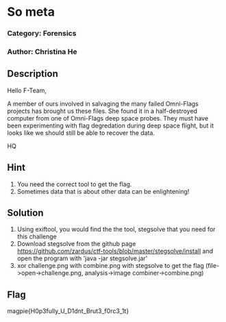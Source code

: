 # So meta
### Category: Forensics
### Author: Christina He
## Description

Hello F-Team,

A member of ours involved in salvaging the many failed Omni-Flags projects has brought us these files.
She found it in a half-destroyed computer from one of Omni-Flags deep space probes. They must have
been experimenting with flag degredation during deep space flight, but it looks like we should still be able
to recover the data.

HQ

## Hint
1. You need the correct tool to get the flag.
2. Sometimes data that is about other data can be enlightening!

## Solution
1. Using exiftool, you would find the the tool, stegsolve that you need for this challenge
2. Download stegsolve from the github page https://github.com/zardus/ctf-tools/blob/master/stegsolve/install and open the program with 'java -jar stegsolve.jar'
3. xor challenge.png with combine.png with stegsolve to get the flag (file->open->challenge.png, analysis->image combiner->combine.png)

## Flag
 magpie{H0p3fully_U_D1dnt_Brut3_f0rc3_1t}
